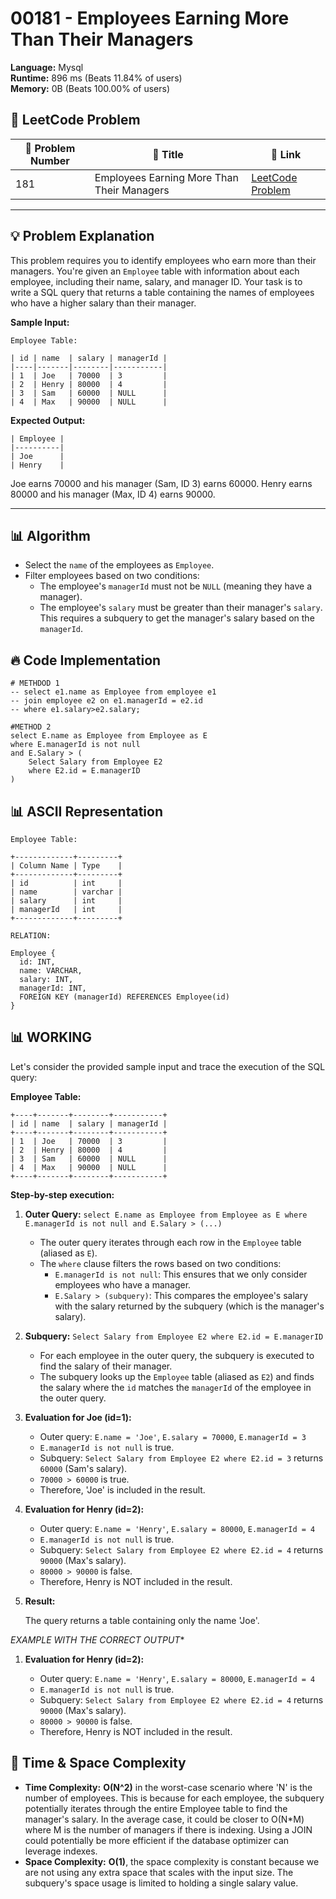 # 00181 - Employees Earning More Than Their Managers
    
**Language:** Mysql  
**Runtime:** 896 ms (Beats 11.84% of users)  
**Memory:** 0B (Beats 100.00% of users)  

## 📝 **LeetCode Problem**
| 🔢 Problem Number | 📌 Title | 🔗 Link |
|------------------|--------------------------|--------------------------|
| 181 | Employees Earning More Than Their Managers | [LeetCode Problem](https://leetcode.com/problems/employees-earning-more-than-their-managers/) |

---

## 💡 **Problem Explanation**

This problem requires you to identify employees who earn more than their managers. You're given an `Employee` table with information about each employee, including their name, salary, and manager ID.  Your task is to write a SQL query that returns a table containing the names of employees who have a higher salary than their manager.

**Sample Input:**

```
Employee Table:

| id | name  | salary | managerId |
|----|-------|--------|-----------|
| 1  | Joe   | 70000  | 3         |
| 2  | Henry | 80000  | 4         |
| 3  | Sam   | 60000  | NULL      |
| 4  | Max   | 90000  | NULL      |
```

**Expected Output:**

```
| Employee |
|----------|
| Joe      |
| Henry    |
```

Joe earns 70000 and his manager (Sam, ID 3) earns 60000. Henry earns 80000 and his manager (Max, ID 4) earns 90000.

---

## 📊 **Algorithm**

*   Select the `name` of the employees as `Employee`.
*   Filter employees based on two conditions:
    *   The employee's `managerId` must not be `NULL` (meaning they have a manager).
    *   The employee's `salary` must be greater than their manager's `salary`. This requires a subquery to get the manager's salary based on the `managerId`.

## 🔥 **Code Implementation**

```mysql
# METHDOD 1
-- select e1.name as Employee from employee e1
-- join employee e2 on e1.managerId = e2.id
-- where e1.salary>e2.salary;

#METHOD 2
select E.name as Employee from Employee as E
where E.managerId is not null
and E.Salary > (
    Select Salary from Employee E2
    where E2.id = E.managerID
)
```

## 📊 **ASCII Representation**

```
Employee Table:

+-------------+---------+
| Column Name | Type    |
+-------------+---------+
| id          | int     |
| name        | varchar |
| salary      | int     |
| managerId   | int     |
+-------------+---------+
```

```
RELATION:

Employee {
  id: INT,
  name: VARCHAR,
  salary: INT,
  managerId: INT,
  FOREIGN KEY (managerId) REFERENCES Employee(id)
}
```

## 📊 **WORKING**

Let's consider the provided sample input and trace the execution of the SQL query:

**Employee Table:**

```
+----+-------+--------+-----------+
| id | name  | salary | managerId |
+----+-------+--------+-----------+
| 1  | Joe   | 70000  | 3         |
| 2  | Henry | 80000  | 4         |
| 3  | Sam   | 60000  | NULL      |
| 4  | Max   | 90000  | NULL      |
+----+-------+--------+-----------+
```

**Step-by-step execution:**

1.  **Outer Query:**  `select E.name as Employee from Employee as E where E.managerId is not null and E.Salary > (...)`

    *   The outer query iterates through each row in the `Employee` table (aliased as `E`).
    *   The `where` clause filters the rows based on two conditions:
        *   `E.managerId is not null`: This ensures that we only consider employees who have a manager.
        *   `E.Salary > (subquery)`: This compares the employee's salary with the salary returned by the subquery (which is the manager's salary).

2.  **Subquery:** `Select Salary from Employee E2 where E2.id = E.managerID`

    *   For each employee in the outer query, the subquery is executed to find the salary of their manager.
    *   The subquery looks up the `Employee` table (aliased as `E2`) and finds the salary where the `id` matches the `managerId` of the employee in the outer query.

3.  **Evaluation for Joe (id=1):**

    *   Outer query:  `E.name = 'Joe'`, `E.salary = 70000`, `E.managerId = 3`
    *   `E.managerId is not null` is true.
    *   Subquery:  `Select Salary from Employee E2 where E2.id = 3` returns `60000` (Sam's salary).
    *   `70000 > 60000` is true.
    *   Therefore, 'Joe' is included in the result.

4.  **Evaluation for Henry (id=2):**

    *   Outer query:  `E.name = 'Henry'`, `E.salary = 80000`, `E.managerId = 4`
    *   `E.managerId is not null` is true.
    *   Subquery:  `Select Salary from Employee E2 where E2.id = 4` returns `90000` (Max's salary).
    *   `80000 > 90000` is false.
    *   Therefore, Henry is NOT included in the result.

5.  **Result:**

    The query returns a table containing only the name 'Joe'.

*EXAMPLE WITH THE CORRECT OUTPUT**

1.  **Evaluation for Henry (id=2):**

    *   Outer query:  `E.name = 'Henry'`, `E.salary = 80000`, `E.managerId = 4`
    *   `E.managerId is not null` is true.
    *   Subquery:  `Select Salary from Employee E2 where E2.id = 4` returns `90000` (Max's salary).
    *   `80000 > 90000` is false.
    *   Therefore, Henry is NOT included in the result.

## 🚀 **Time & Space Complexity**

*   **Time Complexity:** **O(N^2)** in the worst-case scenario where 'N' is the number of employees. This is because for each employee, the subquery potentially iterates through the entire Employee table to find the manager's salary.  In the average case, it could be closer to O(N*M) where M is the number of managers if there is indexing. Using a JOIN could potentially be more efficient if the database optimizer can leverage indexes.
*   **Space Complexity:** **O(1)**, the space complexity is constant because we are not using any extra space that scales with the input size.  The subquery's space usage is limited to holding a single salary value.
    